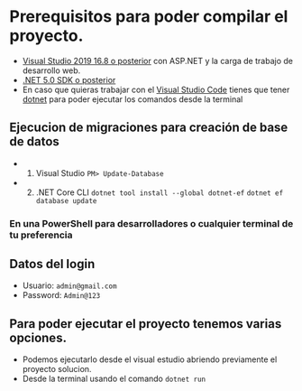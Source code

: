 # Prerequisitos para poder compilar el proyecto.
+ [Visual Studio 2019 16.8 o posterior](https://visualstudio.microsoft.com/es/downloads/?utm_medium=microsoft&utm_source=docs.microsoft.com&utm_campaign=inline+link&utm_content=download+vs2019) con ASP.NET y la carga de trabajo de desarrollo web.
+ [.NET 5.0 SDK o posterior](https://dotnet.microsoft.com/download/dotnet/5.0)
+ En caso que quieras trabajar con el [Visual Studio Code](https://code.visualstudio.com/download) tienes que tener [dotnet](https://dotnet.microsoft.com/download/dotnet/3.1) para poder ejecutar los comandos desde la terminal

##  Ejecucion de migraciones para creación de base de datos
+ 1. Visual Studio ``PM> Update-Database``
+ 2. .NET Core CLI 
``dotnet tool install --global dotnet-ef``
``dotnet ef database update``
### En una PowerShell para desarrolladores o cualquier terminal de tu preferencia   

## Datos del login
+ Usuario: ``admin@gmail.com``
+ Password: ``Admin@123``

## Para poder ejecutar el proyecto tenemos varias opciones.

+ Podemos ejecutarlo desde el visual estudio abriendo previamente el proyecto solucion.
+ Desde la terminal usando el comando ``dotnet run``

